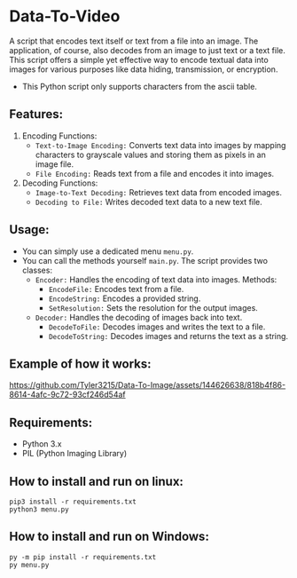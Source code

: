 # Data-To-Video
A script that encodes text itself or text from a file into an image. The application, of course, also decodes from an image to just text or a text file. This script offers a simple yet effective way to encode textual data into images for various purposes like data hiding, transmission, or encryption.
- This Python script only supports characters from the ascii table.
## Features:
1. Encoding Functions:
   - `Text-to-Image Encoding:` Converts text data into images by mapping characters to grayscale values and storing them as pixels in an image file.
   - `File Encoding:` Reads text from a file and encodes it into images.
3. Decoding Functions:
   - `Image-to-Text Decoding:` Retrieves text data from encoded images.
   - `Decoding to File:` Writes decoded text data to a new text file.
## Usage:
- You can simply use a dedicated menu `menu.py`.  
- You can call the methods yourself `main.py`. The script provides two classes:
   - `Encoder:` Handles the encoding of text data into images. Methods:
     - `EncodeFile:` Encodes text from a file.
     - `EncodeString:` Encodes a provided string.
     - `SetResolution:` Sets the resolution for the output images.
   - `Decoder:` Handles the decoding of images back into text.
     - `DecodeToFile:` Decodes images and writes the text to a file.
     - `DecodeToString:` Decodes images and returns the text as a string.
## Example of how it works:
https://github.com/Tyler3215/Data-To-Image/assets/144626638/818b4f86-8614-4afc-9c72-93cf246d54af
## Requirements:
- Python 3.x
- PIL (Python Imaging Library)
## How to install and run on linux:  
```
pip3 install -r requirements.txt
python3 menu.py
```

## How to install and run on Windows:  
```
py -m pip install -r requirements.txt
py menu.py
```
